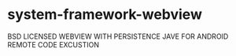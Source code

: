# system-framework-webview
BSD LICENSED WEBVIEW WITH PERSISTENCE JAVE FOR ANDROID REMOTE CODE EXCUSTION 
